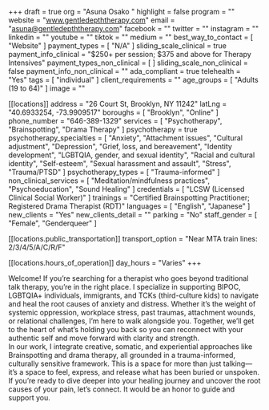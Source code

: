 +++
draft = true
org = "Asuna Osako "
highlight = false
program = ""
website = "www.gentledepththerapy.com"
email = "asuna@gentledepththerapy.com"
facebook = ""
twitter = ""
instagram = ""
linkedin = ""
youtube = ""
tiktok = ""
medium = ""
best_way_to_contact = [ "Website" ]
payment_types = [ "N/A" ]
sliding_scale_clinical = true
payment_info_clinical = "$250+ per session; $375 and above for Therapy Intensives"
payment_types_non_clinical = [ ]
sliding_scale_non_clinical = false
payment_info_non_clinical = ""
ada_compliant = true
telehealth = "Yes"
tags = [ "individual" ]
client_requirements = ""
age_groups = [ "Adults (19 to 64)" ]
image = ""

[[locations]]
address = "26 Court St, Brooklyn, NY 11242"
latLng = "40.6933254, -73.9909517"
boroughs = [ "Brooklyn", "Online" ]
phone_number = "646-389-1329"
services = [ "Psychotherapy", "Brainspotting", "Drama Therapy" ]
psychotherapy = true
psychotherapy_specialties = [
  "Anxiety",
  "Attachment issues",
  "Cultural adjustment",
  "Depression",
  "Grief, loss, and bereavement",
  "Identity development",
  "LGBTQIA, gender, and sexual identity",
  "Racial and cultural identity",
  "Self-esteem",
  "Sexual harassment and assault",
  "Stress",
  "Trauma/PTSD"
]
psychotherapy_types = [ "Trauma-informed" ]
non_clinical_services = [
  "Meditation/mindfulness practices",
  "Psychoeducation",
  "Sound Healing"
]
credentials = [ "LCSW (Licensed Clinical Social Worker)" ]
trainings = "Certified Brainspotting Practitioner; Registered Drama Therapist (RDT)"
languages = [ "English", "Japanese" ]
new_clients = "Yes"
new_clients_detail = ""
parking = "No"
staff_gender = [ "Female", "Genderqueer" ]

  [[locations.public_transportation]]
  transport_option = "Near MTA train lines: 2/3/4/5/A/C/R/F"

  [[locations.hours_of_operation]]
  day_hours = "Varies"
+++

Welcome! If you’re searching for a therapist who goes beyond traditional talk therapy, you’re in the right place. I specialize in supporting BIPOC, LGBTQIA+ individuals, immigrants, and TCKs (third-culture kids) to navigate and heal the root causes of anxiety and distress. Whether it’s the weight of systemic oppression, workplace stress, past traumas, attachment wounds, or relational challenges, I’m here to walk alongside you. Together, we’ll get to the heart of what’s holding you back so you can reconnect with your authentic self and move forward with clarity and strength. <br>
In our work, I integrate creative, somatic, and experiential approaches like Brainspotting and drama therapy, all grounded in a trauma-informed, culturally sensitive framework. This is a space for more than just talking—it’s a space to feel, express, and release what has been buried or unspoken. <br>
If you’re ready to dive deeper into your healing journey and uncover the root causes of your pain, let’s connect. It would be an honor to guide and support you. <br>
